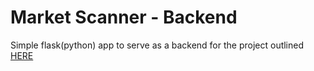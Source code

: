 # Market Scanner - Backend

Simple flask(python) app to serve as a backend for the project outlined [HERE](https://github.com/baris-cincik/market-scanner-frontend)
